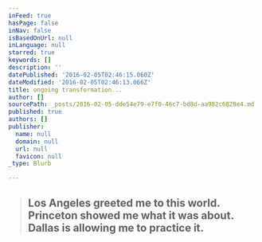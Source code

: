 ```yaml
---
inFeed: true
hasPage: false
inNav: false
isBasedOnUrl: null
inLanguage: null
starred: true
keywords: []
description: ''
datePublished: '2016-02-05T02:46:15.060Z'
dateModified: '2016-02-05T02:46:13.066Z'
title: ongoing transformation...
author: []
sourcePath: _posts/2016-02-05-dde54e79-e7f0-46c7-bd8d-aa982c6828e4.md
published: true
authors: []
publisher:
  name: null
  domain: null
  url: null
  favicon: null
_type: Blurb

---
```

> ## Los Angeles greeted me to this world. Princeton showed me what it was about. Dallas is allowing me to practice it.